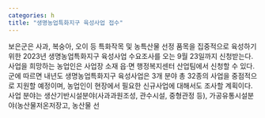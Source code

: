```yaml
---
categories: h
title: "생명농업특화지구 육성사업 접수"
---
```

보은군은 사과, 복숭아, 오이 등 특화작목 및 농특산물 선정 품목을 집중적으로 육성하기 위한 2023년 생명농업특화지구 육성사업 수요조사를 오는 9월 23일까지 신청받는다. 사업을 희망하는 농업인은 사업장 소재 읍·면 행정복지센터 산업팀에서 신청할 수 있다.군에 따르면 내년도 생명농업특화지구 육성사업은 3개 분야 총 32종의 사업을 중점적으로 지원할 예정이며, 농업인이 현장에서 필요한 신규사업에 대해서도 조사할 계획이다.사업 분야는 생산기반시설분야(사과과원조성, 관수시설, 중형관정 등), 가공유통시설분야(농산물저온저장고, 농산물 선